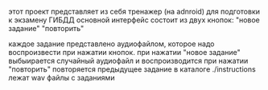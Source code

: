 этот проект представляет из себя тренажер (на adnroid) для подготовки к экзамену ГИБДД
основной интерфейс состоит из двух кнопок:
"новое задание"
"повторить"

каждое задание представлено аудиофайлом, которое надо воспроизвести при нажатии кнопок.
при нажатии "новое задание" выбыирается случайный аудиофайл и воспроизводится
при нажатии "повторить" повторяется предыдущее задание
в каталоге ./instructions лежат wav файлы с заданиями
